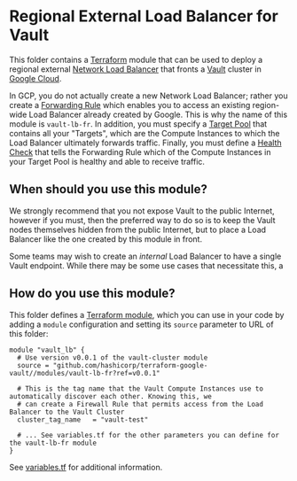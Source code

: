 # Regional External Load Balancer for Vault

This folder contains a [Terraform](https://www.terraform.io/) module that can be used to deploy a regional external
[Network Load Balancer](https://cloud.google.com/compute/docs/load-balancing/network/) that fronts a [Vault](
https://www.vaultproject.io/) cluster in [Google Cloud](https://cloud.google.com/).

In GCP, you do not actually create a new Network Load Balancer; rather you create a [Forwarding Rule](
https://cloud.google.com/compute/docs/load-balancing/network/forwarding-rules) which enables you to access an existing
region-wide Load Balancer already created by Google. This is why the name of this module is `vault-lb-fr`. In addition,
you must specify a [Target Pool](https://cloud.google.com/compute/docs/load-balancing/network/target-pools) that contains
all your "Targets", which are the Compute Instances to which the Load Balancer ultimately forwards traffic. Finally, you
must define a [Health Check](https://cloud.google.com/compute/docs/load-balancing/health-checks) that tells the Forwarding
Rule which of the Compute Instances in your Target Pool is healthy and able to receive traffic.

## When should you use this module?

We strongly recommend that you not expose Vault to the public Internet, however if you must, then the preferred way to
do so is to keep the Vault nodes themselves hidden from the public Internet, but to place a Load Balancer like the one
created by this module in front.

Some teams may wish to create an *internal* Load Balancer to have a single Vault endpoint. While there may be some use
cases that necessitate this, a


## How do you use this module?

This folder defines a [Terraform module](https://www.terraform.io/docs/modules/usage.html), which you can use in your
code by adding a `module` configuration and setting its `source` parameter to URL of this folder:

```hcl
module "vault_lb" {
  # Use version v0.0.1 of the vault-cluster module
  source = "github.com/hashicorp/terraform-google-vault//modules/vault-lb-fr?ref=v0.0.1"

  # This is the tag name that the Vault Compute Instances use to automatically discover each other. Knowing this, we
  # can create a Firewall Rule that permits access from the Load Balancer to the Vault Cluster
  cluster_tag_name   = "vault-test"

  # ... See variables.tf for the other parameters you can define for the vault-lb-fr module
}
```

See [variables.tf](variables.tf) for additional information.
